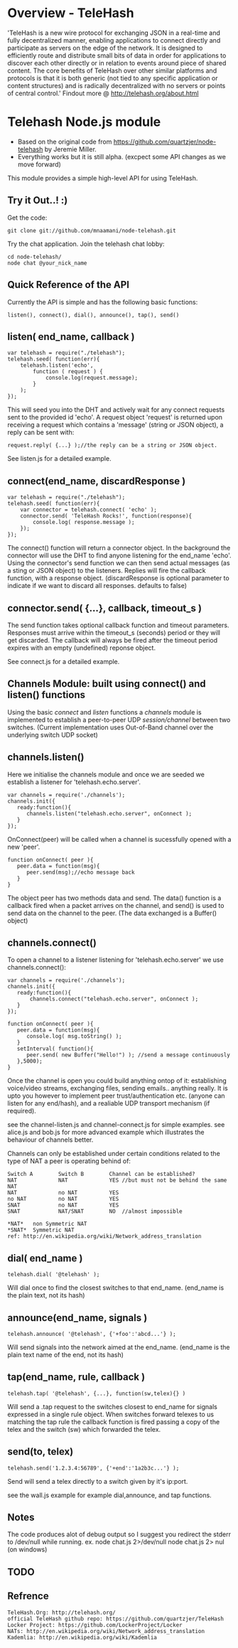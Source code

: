 # Overview - TeleHash

'TeleHash is a new wire protocol for exchanging JSON in a real-time and fully decentralized manner, enabling applications to connect directly and participate as servers on the edge of the network. It is designed to efficiently route and distribute small bits of data in order for applications to discover each other directly or in relation to events around piece of shared content. The core benefits of TeleHash over other similar platforms and protocols is that it is both generic (not tied to any specific application or content structures) and is radically decentralized with no servers or points of central control.' Findout more @ http://telehash.org/about.html

# Telehash Node.js module

* Based on the original code from https://github.com/quartzjer/node-telehash by Jeremie Miller.
* Everything works but it is still alpha. (excpect some API changes as we move forward)

This module provides a simple high-level API for using TeleHash.     

## Try it Out..! :)

Get the code:
    
    git clone git://github.com/mnaamani/node-telehash.git    
    
Try the chat application. Join the telehash chat lobby:

    cd node-telehash/
    node chat @your_nick_name
    
## Quick Reference of the API

Currently the API is simple and has the following basic functions:

    listen(), connect(), dial(), announce(), tap(), send()
    

## listen( end_name, callback )

    var telehash = require("./telehash");
    telehash.seed( function(err){
        telehash.listen('echo',
            function ( request ) {
                console.log(request.message);
            }
        );
    });


This will seed you into the DHT and actively wait for any connect requests sent to the provided id 'echo'. A request object 'request' is returned upon receiving a request which contains a 'message' (string or JSON object), a reply can be sent with:

    request.reply( {...} );//the reply can be a string or JSON object.


See listen.js for a detailed example.

## connect(end_name, discardResponse )

    var telehash = require("./telehash");
    telehash.seed( function(err){
        var connector = telehash.connect( 'echo' );      
        connector.send( 'TeleHash Rocks!', function(response){
            console.log( response.message );
        });      
    });

The connect() function will return a connector object. In the background the connector will use the DHT to find anyone listening for the end_name 'echo'. Using the connector's send function we can then send actual messages (as a sting or JSON object) to the listeners. Replies will fire the callback function, with a response object. (discardResponse is optional parameter to indicate if we want to discard all responses. defaults to false)

## connector.send( {...}, callback, timeout_s )

The send function takes optional callback function and timeout parameters. Responses must arrive within the timeout_s (seconds) period or they will get discarded. The callback will always be fired after the timeout period expires with an empty (undefined) reponse object.

See connect.js for a detailed example.

## Channels Module: built using connect() and listen() functions

Using the basic *connect* and *listen* functions a *channels* module is implemented to establish a peer-to-peer UDP *session/channel* between two switches.
(Current implementation uses Out-of-Band channel over the underlying switch UDP socket)

## channels.listen()

Here we initialise the channels module and once we are seeded we establish a listener for 'telehash.echo.server'. 

    var channels = require('./channels');
    channels.init({
       ready:function(){
          channels.listen("telehash.echo.server", onConnect );
       }		
    });

OnConnect(peer) will be called when a channel is sucessfully opened with a new 'peer'.

    function onConnect( peer ){
       peer.data = function(msg){
          peer.send(msg);//echo message back
       }
    }

The object peer has two methods data and send. The data() function is a callback fired when a packet arrives on the channel, and send() is used to send data on the channel to the peer. (The data exchanged is a Buffer() object)

## channels.connect()

To open a channel to a listener listening for 'telehash.echo.server' we use channels.connect():

    var channels = require('./channels');
    channels.init({
       ready:function(){
           channels.connect("telehash.echo.server", onConnect );
       }		
    });
    
    function onConnect( peer ){
       peer.data = function(msg){
          console.log( msg.toString() );
       }
       setInterval( function(){				
          peer.send( new Buffer("Hello!") ); //send a message continuously 
       },5000);
    }

Once the channel is open you could build anything ontop of it: establishing voice/video streams, exchanging files, sending emails.. anything really.
It is upto you however to implement peer trust/authentication etc. (anyone can listen for any end/hash), and a realiable UDP transport mechanism (if required).

see the channel-listen.js and channel-connect.js for simple examples.
see alice.js and bob.js for more advanced example which illustrates the behaviour of channels better.

Channels can only be established under certain conditions related to the type of NAT a peer is operating behind of:

    Switch A        Switch B        Channel can be established?
    NAT             NAT             YES //but must not be behind the same NAT
    NAT             no NAT          YES
    no NAT          no NAT          YES
    SNAT            no NAT          YES
    SNAT            NAT/SNAT        NO  //almost impossible

    *NAT*   non Symmetric NAT
    *SNAT*  Symmetric NAT
    ref: http://en.wikipedia.org/wiki/Network_address_translation
    
## dial( end_name )

    telehash.dial( '@telehash' );
    
Will dial once to find the closest switches to that end_name. (end_name is the plain text, not its hash)

## announce(end_name, signals )

    telehash.announce( '@telehash', {'+foo':'abcd...'} );
    
Will send signals into the network aimed at the end_name. (end_name is the plain text name of the end, not its hash)

## tap(end_name, rule, callback )

    telehash.tap( '@telehash', {...}, function(sw,telex){} )
    
Will send a .tap request to the switches closest to end_name for signals expressed in a single rule object. When switches forward telexes to us matching the tap rule the callback function is fired passing a copy of the telex and the switch (sw) which forwarded the telex.

## send(to, telex)

    telehash.send('1.2.3.4:56789', {'+end':'1a2b3c...'} );
    
Send will send a telex directly to a switch given by it's ip:port.

see the wall.js example for example dial,announce, and tap functions.

## Notes

The code produces alot of debug output so I suggest you redirect the stderr to /dev/null while running.
    ex. node chat.js 2>/dev/null
        node chat.js 2> nul         (on windows)        

## TODO


## Refrence
    TeleHash.Org: http://telehash.org/
    official TeleHash github repo: https://github.com/quartzjer/TeleHash
    Locker Project: https://github.com/LockerProject/Locker
    NATs: http://en.wikipedia.org/wiki/Network_address_translation
    Kademlia: http://en.wikipedia.org/wiki/Kademlia



